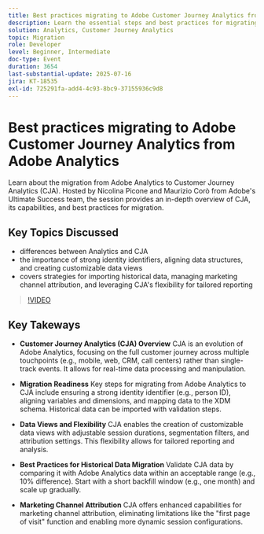 ```yaml
---
title: Best practices migrating to Adobe Customer Journey Analytics from Adobe Analytics
description: Learn the essential steps and best practices for migrating from Adobe Analytics to Customer Journey Analytics (CJA), including XDM schema design, data mapping, and data view setup.
solution: Analytics, Customer Journey Analytics
topic: Migration
role: Developer
level: Beginner, Intermediate
doc-type: Event
duration: 3654
last-substantial-update: 2025-07-16
jira: KT-18535
exl-id: 725291fa-add4-4c93-8bc9-37155936c9d8
---
```

# Best practices migrating to Adobe Customer Journey Analytics from Adobe Analytics

Learn about the migration from Adobe Analytics to Customer Journey Analytics (CJA). Hosted by Nicolina Picone and Maurizio Corò from Adobe's Ultimate Success team, the session provides an in-depth overview of CJA, its capabilities, and best practices for migration. 

## Key Topics Discussed

* differences between Analytics and CJA
* the importance of strong identity identifiers, aligning data structures, and creating customizable data views
* covers strategies for importing historical data, managing marketing channel attribution, and leveraging CJA's flexibility for tailored reporting

>[!VIDEO](https://video.tv.adobe.com/v/3464911/?learn=on&enablevpops)

## Key Takeways

* **Customer Journey Analytics (CJA) Overview** CJA is an evolution of Adobe Analytics, focusing on the full customer journey across multiple touchpoints (e.g., mobile, web, CRM, call centers) rather than single-track events. It allows for real-time data processing and manipulation.

* **Migration Readiness** Key steps for migrating from Adobe Analytics to CJA include ensuring a strong identity identifier (e.g., person ID), aligning variables and dimensions, and mapping data to the XDM schema. Historical data can be imported with validation steps.

* **Data Views and Flexibility** CJA enables the creation of customizable data views with adjustable session durations, segmentation filters, and attribution settings. This flexibility allows for tailored reporting and analysis.

* **Best Practices for Historical Data Migration** Validate CJA data by comparing it with Adobe Analytics data within an acceptable range (e.g., 10% difference). Start with a short backfill window (e.g., one month) and scale up gradually.

* **Marketing Channel Attribution** CJA offers enhanced capabilities for marketing channel attribution, eliminating limitations like the "first page of visit" function and enabling more dynamic session configurations.
